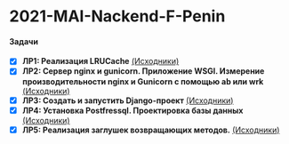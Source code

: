 # 2021-MAI-Nackend-F-Penin

#### Задачи
- [x] **ЛР1: Реализация LRUCache** [(Исходники)](https://github.com/patison5/2021-MAI-Nackend-F-Penin/tree/main/lab1)
- [x] **ЛР2: Сервер nginx и gunicorn. Приложение WSGI. Измерение производительности nginx и Gunicorn с помощью ab или wrk** [(Исходники)](https://github.com/patison5/2021-MAI-Nackend-F-Penin/tree/main/lab2)
- [x] **ЛР3: Создать и запустить Django-проект** [(Исходники)](https://github.com/patison5/2021-MAI-Nackend-F-Penin/tree/main/lab3)
- [x] **ЛР4: Установка Postfressql. Проектировка базы данных** [(Исходники)](https://github.com/patison5/2021-MAI-Nackend-F-Penin/tree/main/lab4)
- [x] **ЛР5: Реализация заглушек возвращающих методов.** [(Исходники)](https://github.com/patison5/2021-MAI-Nackend-F-Penin/tree/main/lab5)
